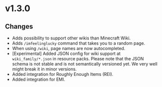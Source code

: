 # v1.3.0

## Changes

- Adds possibility to support other wikis than Minecraft Wiki.
- Adds `/imfeelinglucky` command that takes you to a random page.
- When using `/wiki`, page names are now autocompleted.
- [Experimental] Added JSON config for wiki support at `wiki_family/*.json` in resource packs.
  Please note that the JSON schema is not stable and is not semantically versioned yet.
  We very well might break it in minor versions.
- Added integration for Roughly Enough Items (REI).
- Added integration for EMI.
